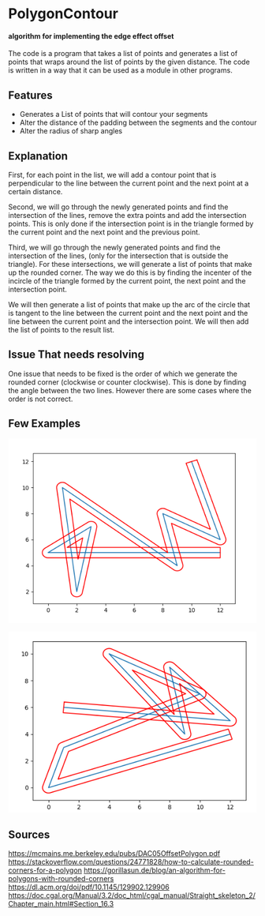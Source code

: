 # PolygonContour
#### algorithm for implementing the edge effect offset

The code is a program that takes a list of points and generates a list of points that wraps around the list of points by the given distance. The code is written in a way that it can be used as a module in other programs. 

## Features

- Generates a List of points that will contour your segments
- Alter the distance of the padding between the segments and the contour
- Alter the radius of sharp angles


## Explanation 
First, for each point in the list, we will add a contour point that is perpendicular to the line between the current point and the next point at a certain distance.

Second, we will go through the newly generated points and find the intersection of the lines, remove the extra points and add the intersection points. This is only done if the intersection point is in the triangle formed by the current point and the next point and the previous point.

Third, we will go through the newly generated points and find the intersection of the lines, (only for the intersection that is outside the triangle). For these intersections, we will generate a list of points that make up the rounded corner. The way we do this is by finding the incenter of the incircle of the triangle formed by the current point, the next point and the intersection point.

We will then generate a list of points that make up the arc of the circle that is tangent to the line between the current point and the next point and the line between the current point and the intersection point. We will then add the list of points to the result list.

## Issue That needs resolving
One issue that needs to be fixed is the order of which we generate the rounded corner (clockwise or counter clockwise). This is done by finding the angle between the two lines. However there are some cases where the order is not correct. 

## Few Examples

![Segments with Complex Angles](/img/Example1.png)


![Segments with Complex Angles](/img/Example2.png)


## Sources
<https://mcmains.me.berkeley.edu/pubs/DAC05OffsetPolygon.pdf>
<https://stackoverflow.com/questions/24771828/how-to-calculate-rounded-corners-for-a-polygon>
<https://gorillasun.de/blog/an-algorithm-for-polygons-with-rounded-corners>
<https://dl.acm.org/doi/pdf/10.1145/129902.129906>
<https://doc.cgal.org/Manual/3.2/doc_html/cgal_manual/Straight_skeleton_2/Chapter_main.html#Section_16.3>
